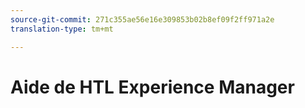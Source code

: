 ```yaml
---
source-git-commit: 271c355ae56e16e309853b02b8ef09f2ff971a2e
translation-type: tm+mt

---
```


# Aide de HTL Experience Manager
